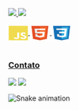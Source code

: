 <div>
  <a href="https://github.com/rafael-silva-dev">
  <img height="180em" src="https://github-readme-stats.vercel.app/api?username=rafael-silva-dev&show_icons=true&theme=onedark&include_all_commits=true&count_private=true"/>
  <img height="180em" src="https://github-readme-stats.vercel.app/api/top-langs/?username=rafael-silva-dev&layout=compact&langs_count=6&theme=onedark"/>
</div>
<div style="display: inline_block"><br>
  <img align="center" alt="Js" height="30" width="40" src="https://raw.githubusercontent.com/devicons/devicon/master/icons/javascript/javascript-plain.svg">
  <img align="center" alt="HTML" height="30" width="40" src="https://raw.githubusercontent.com/devicons/devicon/master/icons/html5/html5-original.svg">
  <img align="center" alt="CSS" height="30" width="40" src="https://raw.githubusercontent.com/devicons/devicon/master/icons/css3/css3-original.svg">
</div>
 
 <br>
 
  ### Contato
 
<div> 
  <a href = "mailto:rafael-silva-dev@outlook.com"><img src="https://img.shields.io/badge/-Outlook-%23333?style=for-the-badge&logo=gmail&logoColor=blue" target="_blank"></a>
  <a href="https://www.linkedin.com/in/rafael-c-a-silva" target="_blank"><img src="https://img.shields.io/badge/-LinkedIn-%230077B5?style=for-the-badge&logo=linkedin&logoColor=white" target="_blank"></a>
 
  ![Snake animation](https://github.com/rafael-silva-dev/rafael-silva-dev/blob/output/github-contribution-grid-snake.svg)

</div>
